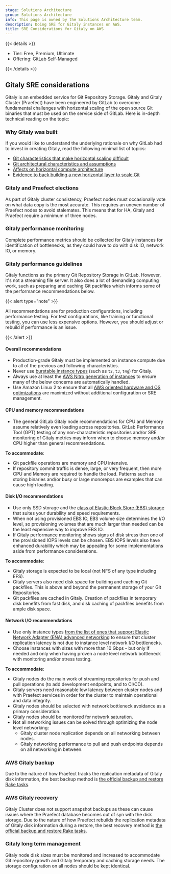 ```yaml
---
stage: Solutions Architecture
group: Solutions Architecture
info: This page is owned by the Solutions Architecture team.
description: Doing SRE for Gitaly instances on AWS.
title: SRE Considerations for Gitaly on AWS
---
```


{{< details >}}

- Tier: Free, Premium, Ultimate
- Offering: GitLab Self-Managed

{{< /details >}}

## Gitaly SRE considerations

Gitaly is an embedded service for Git Repository Storage. Gitaly and Gitaly Cluster (Praefect) have been engineered by GitLab to overcome fundamental challenges with horizontal scaling of the open source Git binaries that must be used on the service side of GitLab. Here is in-depth technical reading on the topic:

### Why Gitaly was built

If you would like to understand the underlying rationale on why GitLab had to invest in creating Gitaly, read the following minimal list of topics:

- [Git characteristics that make horizontal scaling difficult](https://gitlab.com/gitlab-org/gitaly/-/blob/master/doc/DESIGN.md#git-characteristics-that-make-horizontal-scaling-difficult)
- [Git architectural characteristics and assumptions](https://gitlab.com/gitlab-org/gitaly/-/blob/master/doc/DESIGN.md#git-architectural-characteristics-and-assumptions)
- [Affects on horizontal compute architecture](https://gitlab.com/gitlab-org/gitaly/-/blob/master/doc/DESIGN.md#affects-on-horizontal-compute-architecture)
- [Evidence to back building a new horizontal layer to scale Git](https://gitlab.com/gitlab-org/gitaly/-/blob/master/doc/DESIGN.md#evidence-to-back-building-a-new-horizontal-layer-to-scale-git)

### Gitaly and Praefect elections

As part of Gitaly cluster consistency, Praefect nodes must occasionally vote on what data copy is the most accurate. This requires an uneven number of Praefect nodes to avoid stalemates. This means that for HA, Gitaly and Praefect require a minimum of three nodes.

### Gitaly performance monitoring

Complete performance metrics should be collected for Gitaly instances for identification of bottlenecks, as they could have to do with disk IO, network IO, or memory.

### Gitaly performance guidelines

Gitaly functions as the primary Git Repository Storage in GitLab. However, it's not a streaming file server. It also does a lot of demanding computing work, such as preparing and caching Git packfiles which informs some of the performance recommendations below.

{{< alert type="note" >}}

All recommendations are for production configurations, including performance testing. For test configurations, like training or functional testing, you can use less expensive options. However, you should adjust or rebuild if performance is an issue.

{{< /alert >}}

#### Overall recommendations

- Production-grade Gitaly must be implemented on instance compute due to all of the previous and following characteristics.
- Never use [burstable instance types](https://docs.aws.amazon.com/AWSEC2/latest/UserGuide/burstable-performance-instances.html) (such as `t2`, `t3`, `t4g`) for Gitaly.
- Always use at least the [AWS Nitro generation of instances](https://docs.aws.amazon.com/AWSEC2/latest/UserGuide/instance-types.html#ec2-nitro-instances) to ensure many of the below concerns are automatically handled.
- Use Amazon Linux 2 to ensure that all [AWS oriented hardware and OS optimizations](https://aws.amazon.com/amazon-linux-2/faqs/) are maximized without additional configuration or SRE management.

#### CPU and memory recommendations

- The general GitLab Gitaly node recommendations for CPU and Memory assume relatively even loading across repositories. GitLab Performance Tool (GPT) testing of any non-characteristic repositories and/or SRE monitoring of Gitaly metrics may inform when to choose memory and/or CPU higher than general recommendations.

**To accommodate**:

- Git packfile operations are memory and CPU intensive.
- If repository commit traffic is dense, large, or very frequent, then more CPU and Memory are required to handle the load. Patterns such as storing binaries and/or busy or large monorepos are examples that can cause high loading.

#### Disk I/O recommendations

- Use only SSD storage and the [class of Elastic Block Store (EBS) storage](https://docs.aws.amazon.com/AWSEC2/latest/UserGuide/ebs-volume-types.html) that suites your durability and speed requirements.
- When not using provisioned EBS IO, EBS volume size determines the I/O level, so provisioning volumes that are much larger than needed can be the least expensive way to improve EBS IO.
- If Gitaly performance monitoring shows signs of disk stress then one of the provisioned IOPS levels can be chosen. EBS IOPS levels also have enhanced durability which may be appealing for some implementations aside from performance considerations.

**To accommodate**:

- Gitaly storage is expected to be local (not NFS of any type including EFS).
- Gitaly servers also need disk space for building and caching Git packfiles. This is above and beyond the permanent storage of your Git Repositories.
- Git packfiles are cached in Gitaly. Creation of packfiles in temporary disk benefits from fast disk, and disk caching of packfiles benefits from ample disk space.

#### Network I/O recommendations

- Use only instance types [from the list of ones that support Elastic Network Adapter (ENA) advanced networking](https://docs.aws.amazon.com/AWSEC2/latest/UserGuide/instance-types.html#instance-type-summary-table) to ensure that cluster replication latency is not due to instance level network I/O bottlenecks.
- Choose instances with sizes with more than 10 Gbps - but only if needed and only when having proven a node level network bottleneck with monitoring and/or stress testing.

**To accommodate**:

- Gitaly nodes do the main work of streaming repositories for push and pull operations (to add development endpoints, and to CI/CD).
- Gitaly servers need reasonable low latency between cluster nodes and with Praefect services in order for the cluster to maintain operational and data integrity.
- Gitaly nodes should be selected with network bottleneck avoidance as a primary consideration.
- Gitaly nodes should be monitored for network saturation.
- Not all networking issues can be solved through optimizing the node level networking:
  - Gitaly cluster node replication depends on all networking between nodes.
  - Gitaly networking performance to pull and push endpoints depends on all networking in between.

### AWS Gitaly backup

Due to the nature of how Praefect tracks the replication metadata of Gitaly disk information, the best backup method is [the official backup and restore Rake tasks](../../../administration/backup_restore/_index.md).

### AWS Gitaly recovery

Gitaly Cluster does not support snapshot backups as these can cause issues where the Praefect database becomes out of syn with the disk storage. Due to the nature of how Praefect rebuilds the replication metadata of Gitaly disk information during a restore, the best recovery method is [the official backup and restore Rake tasks](../../../administration/backup_restore/_index.md).

### Gitaly long term management

Gitaly node disk sizes must be monitored and increased to accommodate Git repository growth and Gitaly temporary and caching storage needs. The storage configuration on all nodes should be kept identical.
